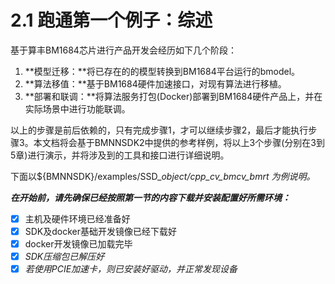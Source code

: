 # 2.1 跑通第一个例子：综述

​基于算丰BM1684芯片进行产品开发会经历如下几个阶段：

1. **模型迁移：**将已存在的的模型转换到BM1684平台运行的bmodel。
2. **算法移值：**基于BM1684硬件加速接口，对现有算法进行移植。
3. **部署和联调：**将算法服务打包(Docker)部署到BM1684硬件产品上，并在实际场景中进行功能联调。

​以上的步骤是前后依赖的，只有完成步骤1，才可以继续步骤2，最后才能执行步骤3。本文档将会基于BMNNSDK2中提供的参考样例，将以上3个步骤(分别在3到5章)进行演示，并将涉及到的工具和接口进行详细说明。

下面以${BMNNSDK}/examples/SSD\__object/cpp\_cv\_bmcv\_bmrt 为例说明。_

_**在开始前，请先确保已经按照第一节的内容下载并安装配置好所需环境：**_

* [x] 主机及硬件环境已经准备好
* [x] SDK及docker基础开发镜像已经下载好
* [x] docker开发镜像已加载完毕
* [x] _SDK压缩包已解压好_
* [x] _若使用PCIE加速卡，则已安装好驱动，并正常发现设备_
